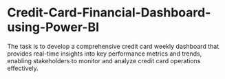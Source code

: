 # Credit-Card-Financial-Dashboard-using-Power-BI
The task is to develop a comprehensive credit card weekly dashboard that provides real-time insights into key performance metrics and trends, enabling stakeholders to monitor and analyze credit card operations effectively.
